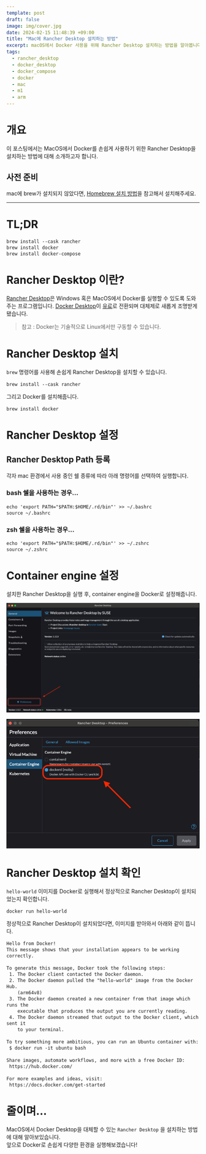 ```yaml
---
template: post
draft: false
image: img/cover.jpg
date: 2024-02-15 11:48:39 +09:00
title: "Mac에 Rancher Desktop 설치하는 방법"
excerpt: macOS에서 Docker 사용을 위해 Rancher Desktop 설치하는 방법을 알아봅니다.
tags:
  - rancher_desktop
  - docker_desktop
  - docker_compose
  - docker
  - mac
  - m1
  - arm
---
```


# 개요
 이 포스팅에서는 MacOS에서 Docker를 손쉽게 사용하기 위한 Rancher Desktop을 설치하는 방법에 대해 소개하고자 합니다.

## 사전 준비
mac에 brew가 설치되지 않았다면, [Homebrew 설치 방법](https://luckydavekim.github.io/development/etc/mac-os/install-homebrew/)을 참고해서 설치해주세요.

---

# TL;DR

```shell
brew install --cask rancher
brew install docker
brew install docker-compose
```

# Rancher Desktop 이란?
 [Rancher Desktop](https://rancherdesktop.io/)은 Windows 혹은 MacOS에서 Docker를 실행할 수 있도록 도와주는 프로그램입니다. [Docker Desktop](https://www.docker.com/products/docker-desktop/)이 [유료](https://www.docker.com/pricing/)로 전환되며 대체제로 새롭게 조명받게 됐습니다.

> 참고 : Docker는 기술적으로 Linux에서만 구동할 수 있습니다.

# Rancher Desktop 설치
`brew` 명령어를 사용해 손쉽게 Rancher Desktop을 설치할 수 있습니다.

```shell
brew install --cask rancher
```

그리고 Docker를 설치해줍니다.

```shell
brew install docker
```

# Rancher Desktop 설정

## Rancher Desktop Path 등록
각자 mac 환경에서 사용 중인 쉘 종류에 따라 아래 명령어를 선택하여 실행합니다.

### bash 쉘을 사용하는 경우...

```shell
echo 'export PATH="$PATH:$HOME/.rd/bin"' >> ~/.bashrc
source ~/.bashrc
```

### zsh 쉘을 사용하는 경우...

```shell
echo 'export PATH="$PATH:$HOME/.rd/bin"' >> ~/.zshrc
source ~/.zshrc
```

# Container engine 설정
설치한 Rancher Desktop을 실행 후, container engine을 Docker로 설정해줍니다.

![Rancher Desktop preferences](img/rancher-desktop-preferences.png)

![container engine setting to Docker](img/rancher-desktop-container-engine.png)

# Rancher Desktop 설치 확인
`hello-world` 이미지를 Docker로 실행해서 정상적으로 Rancher Desktop이 설치되었는지 확인합니다.

```shell
docker run hello-world
```

정상적으로 Rancher Desktop이 설치되었다면, 이미지를 받아와서 아래와 같이 뜹니다.

```text
Hello from Docker!
This message shows that your installation appears to be working correctly.

To generate this message, Docker took the following steps:
 1. The Docker client contacted the Docker daemon.
 2. The Docker daemon pulled the "hello-world" image from the Docker Hub.
    (arm64v8)
 3. The Docker daemon created a new container from that image which runs the
    executable that produces the output you are currently reading.
 4. The Docker daemon streamed that output to the Docker client, which sent it
    to your terminal.

To try something more ambitious, you can run an Ubuntu container with:
 $ docker run -it ubuntu bash

Share images, automate workflows, and more with a free Docker ID:
 https://hub.docker.com/

For more examples and ideas, visit:
 https://docs.docker.com/get-started
```

# 줄이며...
MacOS에서 Docker Desktop을 대체할 수 있는 `Rancher Desktop` 을 설치하는 방법에 대해 알아보있습니다.  
앞으로 Docker로 손쉽게 다양한 환경을 실행해보겠습니다!
